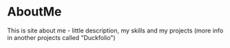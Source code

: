 # AboutMe

This is site about me - little description, my skills and my projects (more info in another projects called "Duckfolio")